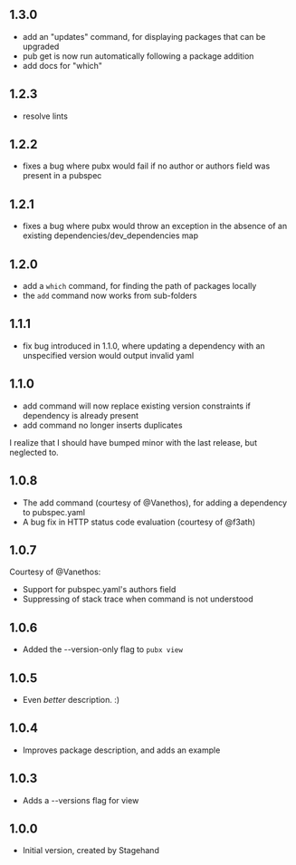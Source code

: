 ## 1.3.0

- add an "updates" command, for displaying packages that can be upgraded
- pub get is now run automatically following a package addition
- add docs for "which"

## 1.2.3

- resolve lints

## 1.2.2

- fixes a bug where pubx would fail if no author or authors field was present
  in a pubspec

## 1.2.1

- fixes a bug where pubx would throw an exception in the absence of
  an existing dependencies/dev_dependencies map

## 1.2.0

- add a `which` command, for finding the path of packages locally
- the `add` command now works from sub-folders

## 1.1.1

- fix bug introduced in 1.1.0, where updating a dependency with an unspecified
  version would output invalid yaml

## 1.1.0

- add command will now replace existing version constraints if dependency is
  already present
- add command no longer inserts duplicates

I realize that I should have bumped minor with the last release, but neglected
to.

## 1.0.8

- The add command (courtesy of @Vanethos), for adding a dependency to
  pubspec.yaml
- A bug fix in HTTP status code evaluation (courtesy of @f3ath)

## 1.0.7

Courtesy of @Vanethos:
- Support for pubspec.yaml's authors field
- Suppressing of stack trace when command is not understood

## 1.0.6

- Added the --version-only flag to `pubx view`

## 1.0.5

- Even _better_ description. :)

## 1.0.4

- Improves package description, and adds an example

## 1.0.3

- Adds a --versions flag for view

## 1.0.0

- Initial version, created by Stagehand

